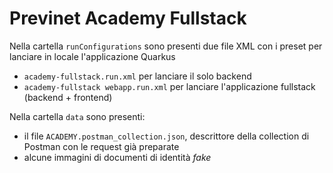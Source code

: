 # Previnet Academy Fullstack

Nella cartella `runConfigurations` sono presenti due file XML con i preset per lanciare in locale l'applicazione Quarkus

* `academy-fullstack.run.xml` per lanciare il solo backend
* `academy-fullstack webapp.run.xml` per lanciare l'applicazione fullstack (backend + frontend)

Nella cartella `data` sono presenti:

* il file `ACADEMY.postman_collection.json`, descrittore della collection di Postman con le request già preparate
* alcune immagini di documenti di identità _fake_
